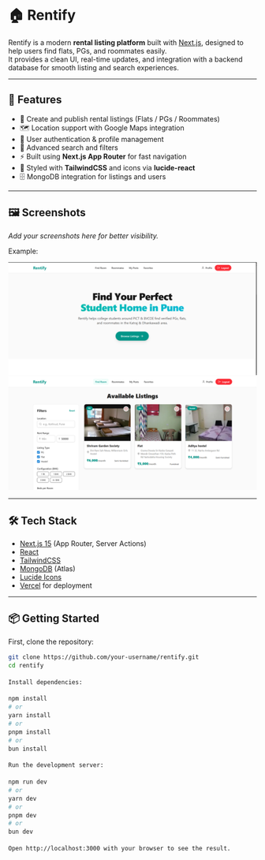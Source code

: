 # 🏠 Rentify

Rentify is a modern **rental listing platform** built with [Next.js](https://nextjs.org), designed to help users find flats, PGs, and roommates easily.  
It provides a clean UI, real-time updates, and integration with a backend database for smooth listing and search experiences.

---

## 🚀 Features

- 📌 Create and publish rental listings (Flats / PGs / Roommates)
- 🗺️ Location support with Google Maps integration
- 👤 User authentication & profile management
- 🔎 Advanced search and filters
- ⚡ Built using **Next.js App Router** for fast navigation
- 🎨 Styled with **TailwindCSS** and icons via **lucide-react**
- 🗄️ MongoDB integration for listings and users

---

## 🖼️ Screenshots

_Add your screenshots here for better visibility._  

Example:

![Homepage](./screenshots/homepage.png)  
![Roommate Listing](./screenshots/roommate-listing.png)

---

## 🛠️ Tech Stack

- [Next.js 15](https://nextjs.org/) (App Router, Server Actions)
- [React](https://react.dev/)
- [TailwindCSS](https://tailwindcss.com/)
- [MongoDB](https://www.mongodb.com/) (Atlas)
- [Lucide Icons](https://lucide.dev/)
- [Vercel](https://vercel.com/) for deployment

---

## 📦 Getting Started

First, clone the repository:

```bash
git clone https://github.com/your-username/rentify.git
cd rentify

Install dependencies:

npm install
# or
yarn install
# or
pnpm install
# or
bun install

Run the development server:

npm run dev
# or
yarn dev
# or
pnpm dev
# or
bun dev

Open http://localhost:3000 with your browser to see the result.

